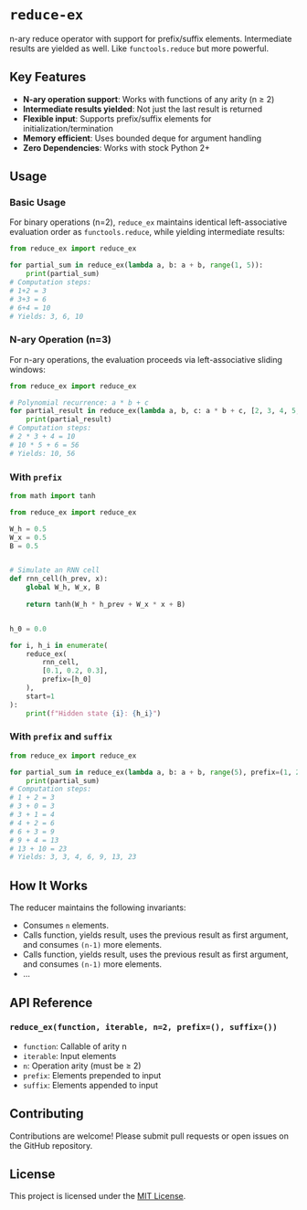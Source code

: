# `reduce-ex`

n-ary reduce operator with support for prefix/suffix elements. Intermediate results are yielded as well. Like `functools.reduce` but more powerful.

## Key Features

- **N-ary operation support**: Works with functions of any arity (n ≥ 2)
- **Intermediate results yielded**: Not just the last result is returned
- **Flexible input**: Supports prefix/suffix elements for initialization/termination
- **Memory efficient**: Uses bounded deque for argument handling
- **Zero Dependencies**: Works with stock Python 2+

## Usage

### Basic Usage

For binary operations (n=2), `reduce_ex` maintains identical left-associative evaluation order as `functools.reduce`, while yielding intermediate results:

```python
from reduce_ex import reduce_ex

for partial_sum in reduce_ex(lambda a, b: a + b, range(1, 5)):
    print(partial_sum)
# Computation steps:
# 1+2 = 3
# 3+3 = 6
# 6+4 = 10
# Yields: 3, 6, 10
```

### N-ary Operation (n=3)

For n-ary operations, the evaluation proceeds via left-associative sliding windows:

```python
from reduce_ex import reduce_ex

# Polynomial recurrence: a * b + c
for partial_result in reduce_ex(lambda a, b, c: a * b + c, [2, 3, 4, 5, 6], n=3):
    print(partial_result)
# Computation steps:
# 2 * 3 + 4 = 10
# 10 * 5 + 6 = 56
# Yields: 10, 56
```

### With `prefix`

```python
from math import tanh

from reduce_ex import reduce_ex

W_h = 0.5
W_x = 0.5
B = 0.5


# Simulate an RNN cell
def rnn_cell(h_prev, x):
    global W_h, W_x, B
    
    return tanh(W_h * h_prev + W_x * x + B)


h_0 = 0.0

for i, h_i in enumerate(
    reduce_ex(
        rnn_cell,
        [0.1, 0.2, 0.3],
        prefix=[h_0]
    ),
    start=1
):
    print(f"Hidden state {i}: {h_i}")
```

### With `prefix` and `suffix`

```python
from reduce_ex import reduce_ex

for partial_sum in reduce_ex(lambda a, b: a + b, range(5), prefix=(1, 2), suffix=(10,)):
    print(partial_sum)
# Computation steps:
# 1 + 2 = 3
# 3 + 0 = 3
# 3 + 1 = 4
# 4 + 2 = 6
# 6 + 3 = 9
# 9 + 4 = 13
# 13 + 10 = 23
# Yields: 3, 3, 4, 6, 9, 13, 23
```

## How It Works

The reducer maintains the following invariants:

- Consumes `n` elements.
- Calls function, yields result, uses the previous result as first argument, and consumes `(n-1)` more elements.
- Calls function, yields result, uses the previous result as first argument, and consumes `(n-1)` more elements.
- ...

## API Reference

### `reduce_ex(function, iterable, n=2, prefix=(), suffix=())`

- `function`: Callable of arity n
- `iterable`: Input elements
- `n`: Operation arity (must be ≥ 2)
- `prefix`: Elements prepended to input
- `suffix`: Elements appended to input

## Contributing

Contributions are welcome! Please submit pull requests or open issues on the GitHub repository.

## License

This project is licensed under the [MIT License](LICENSE).